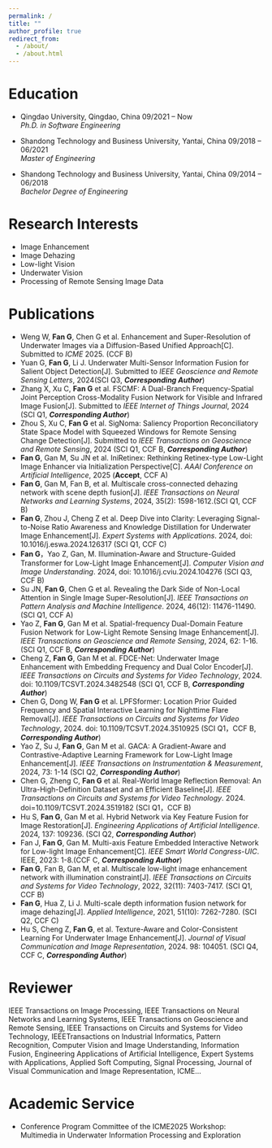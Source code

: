 ```yaml
---
permalink: /
title: ""
author_profile: true
redirect_from: 
  - /about/
  - /about.html
---
```

# Education
- Qingdao University, Qingdao, China 09/2021 – Now  
  *Ph.D. in Software Engineering*
  

- Shandong Technology and Business University, Yantai, China 09/2018 – 06/2021  
  *Master of Engineering*

- Shandong Technology and Business University, Yantai, China 09/2014 – 06/2018  
  *Bachelor Degree of Engineering*

# Research Interests
- Image Enhancement
- Image Dehazing
- Low-light Vision
- Underwater Vision
- Processing of Remote Sensing Image Data

# Publications
* Weng W, **Fan G**, Chen G et al. Enhancement and Super-Resolution of Underwater Images via a Diffusion-Based Unified Approach[C]. Submitted to *ICME* 2025. (CCF B)
* Yuan G, **Fan G**, Li J. Underwater Multi-Sensor Information Fusion for Salient Object Detection[J]. Submitted to *IEEE Geoscience and Remote Sensing Letters*, 2024(SCI Q3, ***Corresponding Author***)
*	Zhang X, Xu C, **Fan G** et al. FSCMF: A Dual-Branch Frequency-Spatial Joint Perception Cross-Modality Fusion Network for Visible and Infrared Image Fusion[J]. Submitted to *IEEE Internet of Things Journal*, 2024 (SCI Q1, ***Corresponding Author***)
*	Zhou S, Xu C, **Fan G** et al. SigNoma: Saliency Proportion Reconciliatory State Space Model with Squeezed Windows for Remote Sensing Change Detection[J]. Submitted to *IEEE Transactions on Geoscience and Remote Sensing*, 2024 (SCI Q1, CCF B, ***Corresponding Author***)
*	**Fan G**, Gan M, Su JN et al. IniRetinex: Rethinking Retinex-type Low-Light Image Enhancer via Initialization Perspective[C]. *AAAI Conference on Artificial Intelligence*, 2025 (**Accept**, CCF A)
*	**Fan G**, Gan M, Fan B, et al. Multiscale cross-connected dehazing network with scene depth fusion[J]. *IEEE Transactions on Neural Networks and Learning Systems*, 2024, 35(2): 1598-1612.(SCI Q1, CCF B)
*	**Fan G**, Zhou J, Cheng Z et al. Deep Dive into Clarity: Leveraging Signal-to-Noise Ratio Awareness and Knowledge Distillation for Underwater Image Enhancement[J]. *Expert Systems with Applications*. 2024, doi: 10.1016/j.eswa.2024.126317 (SCI Q1, CCF C)
*	**Fan G**，Yao Z, Gan, M. Illumination-Aware and Structure-Guided Transformer for Low-Light Image Enhancement[J]. *Computer Vision and Image Understanding*. 2024, doi: 10.1016/j.cviu.2024.104276 (SCI Q3, CCF B)
* Su JN, **Fan G**, Chen G et al. Revealing the Dark Side of Non-Local Attention in Single Image Super-Resolution[J]. *IEEE Transactions on Pattern Analysis and Machine Intelligence*. 2024, 46(12): 11476-11490.  (SCI Q1, CCF A)
*	Yao Z, **Fan G**, Gan M et al. Spatial-frequency Dual-Domain Feature Fusion Network for Low-Light Remote Sensing Image Enhancement[J]. *IEEE Transactions on Geoscience and Remote Sensing*, 2024, 62: 1-16. (SCI Q1, CCF B, ***Corresponding Author***)
*	Cheng Z, **Fan G**, Gan M et al. FDCE-Net: Underwater Image Enhancement with Embedding Frequency and Dual Color Encoder[J]. *IEEE Transactions on Circuits and Systems for Video Technology*, 2024. doi: 10.1109/TCSVT.2024.3482548 (SCI Q1, CCF B, ***Corresponding Author***)
*	Chen G, Dong W, **Fan G** et al. LPFSformer: Location Prior Guided Frequency and Spatial Interactive Learning for Nighttime Flare Removal[J]. *IEEE Transactions on Circuits and Systems for Video Technology*, 2024. doi: 10.1109/TCSVT.2024.3510925 (SCI Q1，CCF B, ***Corresponding Author***)
*	Yao Z, Su J, **Fan G**, Gan M et al. GACA: A Gradient-Aware and Contrastive-Adaptive Learning Framework for Low-Light Image Enhancement[J]. *IEEE Transactions on Instrumentation & Measurement*, 2024, 73: 1-14 (SCI Q2, ***Corresponding Author***)
* Chen G, Zheng C, **Fan G** et al. Real-World Image Reflection Removal: An Ultra-High-Definition Dataset and an Efficient Baseline[J]. *IEEE Transactions on Circuits and Systems for Video Technology*. 2024. doi=10.1109/TCSVT.2024.3519182 (SCI Q1，CCF B)
*	Hu S, **Fan G**, Gan M et al. Hybrid Network via Key Feature Fusion for Image Restoration[J]. *Engineering Applications of Artificial Intelligence*. 2024, 137: 109236. (SCI Q2, ***Corresponding Author***)
* Fan J, **Fan G**, Gan M. Multi-axis Feature Embedded Interactive Network for Low-light Image Enhancement[C]. *IEEE Smart World Congress-UIC*. IEEE, 2023: 1-8.(CCF C, ***Corresponding Author***)
*	**Fan G**, Fan B, Gan M, et al. Multiscale low-light image enhancement network with illumination constraint[J]. *IEEE Transactions on Circuits and Systems for Video Technology*, 2022, 32(11): 7403-7417. (SCI Q1, CCF B)
*	**Fan G**, Hua Z, Li J. Multi-scale depth information fusion network for image dehazing[J]. *Applied Intelligence*, 2021, 51(10): 7262-7280. (SCI Q2, CCF C)
* Hu S, Cheng Z, **Fan G**, et al. Texture-Aware and Color-Consistent Learning For Underwater Image Enhancement[J]. *Journal of Visual Communication and Image Representation*, 2024. 98: 104051. (SCI Q4, CCF C, ***Corresponding Author***)

# Reviewer
IEEE Transactions on Image Processing, IEEE Transactions on Neural Networks and Learning Systems, IEEE Transactions on Geoscience and Remote Sensing, IEEE Transactions on Circuits and Systems for Video Technology, IEEETransactions on Industrial Informatics, Pattern Recognition, Computer Vision and Image Understanding, Information Fusion, Engineering Applications of Artificial Intelligence, Expert Systems with Applications, Applied Soft Computing, Signal Processing, Journal of Visual Communication and Image Representation, ICME...

# Academic Service
- Conference Program Committee of the ICME2025 Workshop: Multimedia in Underwater Information Processing and Exploration

